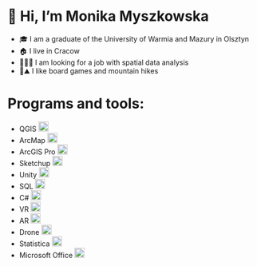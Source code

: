 # 👋 Hi, I’m Monika Myszkowska
- 🎓 I am a graduate of the University of Warmia and Mazury in Olsztyn
- 🏠 I live in Cracow
- 💼👷‍♀️ I am looking for a job with spatial data analysis
- 🎲⛰️ I like board games and mountain hikes

# Programs and tools:

- QGIS <img alt="icon QGIS" height="20" src="https://www.svgrepo.com/show/306623/qgis.svg">
- ArcMap <img alt="icon ArcMap" height="20" src="https://logodix.com/logo/501980.png">
- ArcGIS Pro <img alt="icon ArcGIS Pro" height="20" src="https://www.napsgfoundation.org/wp-content/uploads/2022/02/ArcGIS-Pro.png">
- Sketchup <img alt="icon css" height="20" src="https://seeklogo.com/images/S/sketchup-logo-5248E6166E-seeklogo.com.png">
- Unity <img alt="icon css" height="20" src="https://cdn-icons-png.flaticon.com/512/5969/5969205.png"> 
- SQL <img alt="icon css" height="20" src="https://cdn-icons.flaticon.com/png/512/4299/premium/4299956.png?token=exp=1659010501~hmac=7557f80625745bf6636982fd89787586">
- C# <img alt="icon css" height="20" src="https://cdn-icons-png.flaticon.com/512/6132/6132221.png">
- VR <img alt="icon css" height="20" src="https://cdn-icons.flaticon.com/png/512/3646/premium/3646958.png?token=exp=1658398758~hmac=7e019fb040aed02e0473dfc718247e03">
- AR <img alt="icon css" height="20" src="https://cdn-icons-png.flaticon.com/512/2488/2488270.png">
- Drone <img alt="icon css" height="20" src="https://cdn-icons.flaticon.com/png/512/3211/premium/3211185.png?token=exp=1659010426~hmac=891019dd66982074635e9d98aeed0e3e">
- Statistica <img alt="icon css" height="20" src="https://media-exp1.licdn.com/dms/image/C4D0BAQGcsa28UMrqMw/company-logo_400_400/0/1625164958045?e=1659571200&v=beta&t=2zn5mtPq1RpSmTPh21fv6WcRWVD9liMBYN1g1tF4YlE">
- Microsoft Office <img alt="icon css" height="20" src="https://cdn-icons-png.flaticon.com/512/888/888867.png">


<!---
MonikaMyszkowska/MonikaMyszkowska is a ✨ special ✨ repository because its `README.md` (this file) appears on your GitHub profile.
You can click the Preview link to take a look at your changes.
--->
